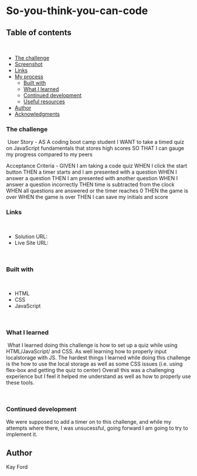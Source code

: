 # So-you-think-you-can-code
## Table of contents
​
  - [The challenge](#the-challenge)
  - [Screenshot](#screenshot)
  - [Links](#links)
- [My process](#my-process)
  - [Built with](#built-with)
  - [What I learned](#what-i-learned)
  - [Continued development](#continued-development)
  - [Useful resources](#useful-resources)
- [Author](#author)
- [Acknowledgments](#acknowledgments)
​
​

### The challenge
​
User Story - 
AS A coding boot camp student
I WANT to take a timed quiz on JavaScript fundamentals that stores high scores
SO THAT I can gauge my progress compared to my peers

Acceptance Criteria -
 GIVEN I am taking a code quiz
WHEN I click the start button
THEN a timer starts and I am presented with a question
WHEN I answer a question
THEN I am presented with another question
WHEN I answer a question incorrectly
THEN time is subtracted from the clock
WHEN all questions are answered or the timer reaches 0
THEN the game is over
WHEN the game is over
THEN I can save my initials and score
​
### Links
​
- Solution URL: 
- Live Site URL: 

​
### Built with
​
- HTML
- CSS
- JavaScript

​
### What I learned
​
What I learned doing this challenge is how to set up a quiz while using HTML/JavaScript/ and CSS. As well learning how to properly input localstorage with JS.
The hardest things I learned while doing this challenge is the how to use the local storage as well as some CSS issues (i.e. using flex-box and getting the quiz to center)
Overall this was a challenging experience but I feel it helped me understand as well as how to properly use these tools.
​

​
### Continued development

We were supposed to add a timer on to this challenge, and while my attempts where there, I was unsucessful, going forward I am going to try to implement it. 
​
## Author
 Kay Ford

